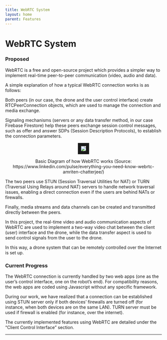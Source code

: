 ```yaml
---
title: WebRTC System
layout: home
parent: Features
---
```

# WebRTC System

### Proposed

WebRTC is a free and open-source project which provides a simpler way to implement real-time peer-to-peer communication (video, audio and data).  

A simple explanation of how a typical WebRTC connection works is as follows:  
  
Both peers (in our case, the drone and the user control interface) create RTCPeerConnection objects, which are used to manage the connection and media exchange.  
  
Signaling mechanisms (servers or any data transfer method, in our case Firebase Firestore) help these peers exchange session control messages, such as offer and answer SDPs (Session Description Protocols), to establish the connection parameters.  
  
<p align="center">
<img src="https://github.com/LeeZeHao/Kiki_Delivery_Docs/assets/46279960/be6b9328-0349-4ef7-8f60-3ae2291d4295" border="10"/>  
</p>
<p align="center">
Basic Diagram of how WebRTC works  
(Source: https://www.linkedin.com/pulse/everything-you-need-know-webrtc-amriten-chatterjee/)  
</p>

The two peers use STUN (Session Traversal Utilities for NAT) or TURN (Traversal Using Relays around NAT) servers to handle network traversal issues, enabling a direct connection even if the users are behind NATs or firewalls.   
  
Finally, media streams and data channels can be created and transmitted directly between the peers.  


In this project, the real-time video and audio communication aspects of WebRTC are used to implement a two-way video chat between the client (user) interface and the drone, while the data transfer aspect is used to send control signals from the user to the drone.  
  
In this way, a drone system that can be remotely controlled over the Internet is set up.  

### Current Progress

The WebRTC connection is currently handled by two web apps (one as the user’s control interface, one on the robot’s end). For compatibility reasons, the web apps are coded using Javascript without any specific framework.  
  
During our work, we have realized that a connection can be established using STUN server only if both devices’ firewalls are turned off (for instance, when both devices are on the same LAN). TURN server must be used if firewall is enabled (for instance, over the internet).  
  
The currently implemented features using WebRTC are detailed under the “Client Control Interface” section.


----

[Just the Docs]: https://just-the-docs.github.io/just-the-docs/
[GitHub Pages]: https://docs.github.com/en/pages
[README]: https://github.com/just-the-docs/just-the-docs-template/blob/main/README.md
[Jekyll]: https://jekyllrb.com
[GitHub Pages / Actions workflow]: https://github.blog/changelog/2022-07-27-github-pages-custom-github-actions-workflows-beta/
[use this template]: https://github.com/just-the-docs/just-the-docs-template/generate

